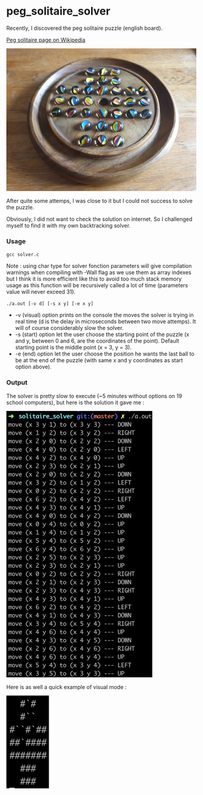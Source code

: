 # peg_solitaire_solver
Recently, I discovered the peg solitaire puzzle (english board).

[Peg solitaire page on Wikipedia](https://en.wikipedia.org/wiki/Peg_solitaire)

![solitaire](assets/solitaire.jpg)

After quite some attemps, I was close to it but I could not success to solve the puzzle.

Obviously, I did not want to check the solution on internet. So I challenged myself to find it with my own backtracking solver.

### Usage

```
gcc solver.c
```
Note : using char type for solver fonction parameters will give compilation warnings when compiling with -Wall flag as we use them as array indexes but I think it is more efficient like this to avoid too much stack memory usage as this function will be recursively called a lot of time (parameters value will never exceed 31).
```
./a.out [-v d] [-s x y] [-e x y]
```
- -v (visual) option prints on the console the moves the solver is trying in real time (d is the delay in microseconds between two move attemps). It will of course considerably slow the solver.
- -s (start) option let the user choose the starting point of the puzzle (x and y, between 0 and 6, are the coordinates of the point). Default starting point is the middle point (x = 3, y = 3).  
- -e (end) option let the user choose the position he wants the last ball to be at the end of the puzzle (with same x and y coordinates as start option above).

### Output

The solver is pretty slow to execute (~5 minutes without options on 19 school computers), but here is the solution it gave me :

![solution](assets/solution.png)

Here is as well a quick example of visual mode :

![visual mode](assets/visual_mode.gif)

